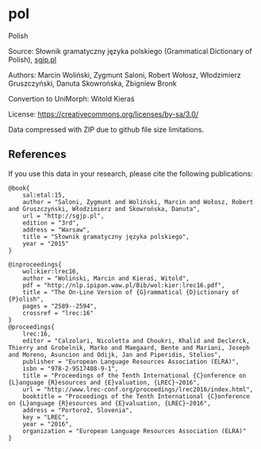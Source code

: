 # pol


Polish



Source: Słownik gramatyczny języka polskiego (Grammatical Dictionary of Polish), [sgjp.pl](https://sgjp.pl)

Authors: Marcin Woliński, Zygmunt Saloni, Robert Wołosz, Włodzimierz Gruszczyński, Danuta Skowrońska, Zbigniew Bronk

Convertion to UniMorph: Witold Kieraś

License: https://creativecommons.org/licenses/by-sa/3.0/

Data compressed with ZIP due to github file size limitations. 

## References

If you use this data in your research, please cite the following publications:

```
@book{
    sal:etal:15,
    author = "Saloni, Zygmunt and Woliński, Marcin and Wołosz, Robert and Gruszczyński, Włodzimierz and Skowrońska, Danuta",
    url = "http://sgjp.pl",
    edition = "3rd",
    address = "Warsaw",
    title = "Słownik gramatyczny języka polskiego",
    year = "2015"
}

@inproceedings{
    wol:kier:lrec16,
    author = "Woliński, Marcin and Kieraś, Witold",
    pdf = "http://nlp.ipipan.waw.pl/Bib/wol:kier:lrec16.pdf",
    title = "The On-Line Version of {G}rammatical {D}ictionary of {P}olish",
    pages = "2589--2594",
    crossref = "lrec:16"
}
@proceedings{
    lrec:16,
    editor = "Calzolari, Nicoletta and Choukri, Khalid and Declerck, Thierry and Grobelnik, Marko and Maegaard, Bente and Mariani, Joseph and Moreno, Asuncion and Odijk, Jan and Piperidis, Stelios",
    publisher = "European Language Resources Association (ELRA)",
    isbn = "978-2-9517408-9-1",
    title = "Proceedings of the Tenth International {C}onference on {L}anguage {R}esources and {E}valuation, {LREC}~2016",
    url = "http://www.lrec-conf.org/proceedings/lrec2016/index.html",
    booktitle = "Proceedings of the Tenth International {C}onference on {L}anguage {R}esources and {E}valuation, {LREC}~2016",
    address = "Portorož, Slovenia",
    key = "LREC",
    year = "2016",
    organization = "European Language Resources Association (ELRA)"
}
```
